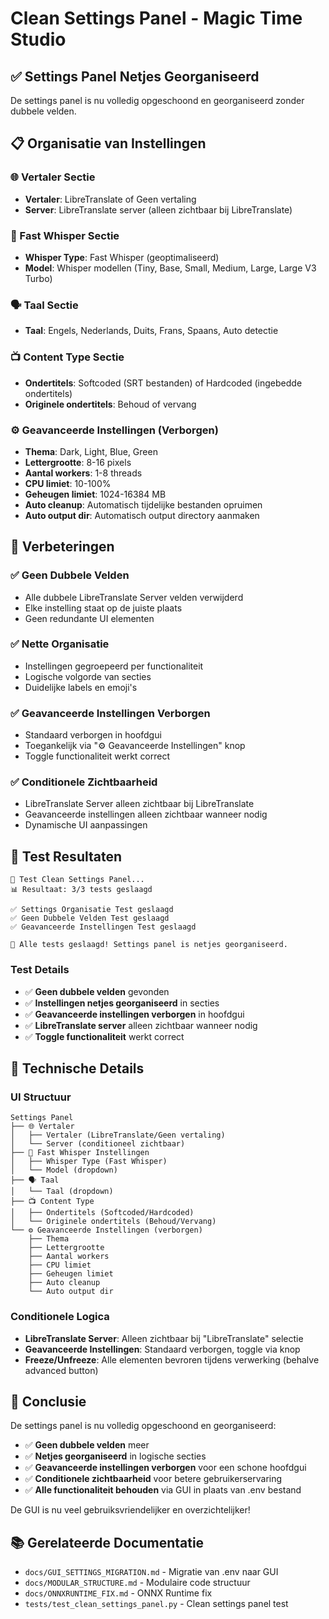 # Clean Settings Panel - Magic Time Studio

## ✅ **Settings Panel Netjes Georganiseerd**

De settings panel is nu volledig opgeschoond en georganiseerd zonder dubbele velden.

## 📋 **Organisatie van Instellingen**

### **🌐 Vertaler Sectie**
- **Vertaler**: LibreTranslate of Geen vertaling
- **Server**: LibreTranslate server (alleen zichtbaar bij LibreTranslate)

### **🎤 Fast Whisper Sectie**
- **Whisper Type**: Fast Whisper (geoptimaliseerd)
- **Model**: Whisper modellen (Tiny, Base, Small, Medium, Large, Large V3 Turbo)

### **🗣️ Taal Sectie**
- **Taal**: Engels, Nederlands, Duits, Frans, Spaans, Auto detectie

### **📺 Content Type Sectie**
- **Ondertitels**: Softcoded (SRT bestanden) of Hardcoded (ingebedde ondertitels)
- **Originele ondertitels**: Behoud of vervang

### **⚙️ Geavanceerde Instellingen (Verborgen)**
- **Thema**: Dark, Light, Blue, Green
- **Lettergrootte**: 8-16 pixels
- **Aantal workers**: 1-8 threads
- **CPU limiet**: 10-100%
- **Geheugen limiet**: 1024-16384 MB
- **Auto cleanup**: Automatisch tijdelijke bestanden opruimen
- **Auto output dir**: Automatisch output directory aanmaken

## 🎯 **Verbeteringen**

### ✅ **Geen Dubbele Velden**
- Alle dubbele LibreTranslate Server velden verwijderd
- Elke instelling staat op de juiste plaats
- Geen redundante UI elementen

### ✅ **Nette Organisatie**
- Instellingen gegroepeerd per functionaliteit
- Logische volgorde van secties
- Duidelijke labels en emoji's

### ✅ **Geavanceerde Instellingen Verborgen**
- Standaard verborgen in hoofdgui
- Toegankelijk via "⚙️ Geavanceerde Instellingen" knop
- Toggle functionaliteit werkt correct

### ✅ **Conditionele Zichtbaarheid**
- LibreTranslate Server alleen zichtbaar bij LibreTranslate
- Geavanceerde instellingen alleen zichtbaar wanneer nodig
- Dynamische UI aanpassingen

## 🧪 **Test Resultaten**

```
🧪 Test Clean Settings Panel...
📊 Resultaat: 3/3 tests geslaagd

✅ Settings Organisatie Test geslaagd
✅ Geen Dubbele Velden Test geslaagd
✅ Geavanceerde Instellingen Test geslaagd

🎉 Alle tests geslaagd! Settings panel is netjes georganiseerd.
```

### **Test Details**
- ✅ **Geen dubbele velden** gevonden
- ✅ **Instellingen netjes georganiseerd** in secties
- ✅ **Geavanceerde instellingen verborgen** in hoofdgui
- ✅ **LibreTranslate server** alleen zichtbaar wanneer nodig
- ✅ **Toggle functionaliteit** werkt correct

## 🔧 **Technische Details**

### **UI Structuur**
```
Settings Panel
├── 🌐 Vertaler
│   ├── Vertaler (LibreTranslate/Geen vertaling)
│   └── Server (conditioneel zichtbaar)
├── 🎤 Fast Whisper Instellingen
│   ├── Whisper Type (Fast Whisper)
│   └── Model (dropdown)
├── 🗣️ Taal
│   └── Taal (dropdown)
├── 📺 Content Type
│   ├── Ondertitels (Softcoded/Hardcoded)
│   └── Originele ondertitels (Behoud/Vervang)
└── ⚙️ Geavanceerde Instellingen (verborgen)
    ├── Thema
    ├── Lettergrootte
    ├── Aantal workers
    ├── CPU limiet
    ├── Geheugen limiet
    ├── Auto cleanup
    └── Auto output dir
```

### **Conditionele Logica**
- **LibreTranslate Server**: Alleen zichtbaar bij "LibreTranslate" selectie
- **Geavanceerde Instellingen**: Standaard verborgen, toggle via knop
- **Freeze/Unfreeze**: Alle elementen bevroren tijdens verwerking (behalve advanced button)

## 🎉 **Conclusie**

De settings panel is nu volledig opgeschoond en georganiseerd:

- ✅ **Geen dubbele velden** meer
- ✅ **Netjes georganiseerd** in logische secties
- ✅ **Geavanceerde instellingen verborgen** voor een schone hoofdgui
- ✅ **Conditionele zichtbaarheid** voor betere gebruikerservaring
- ✅ **Alle functionaliteit behouden** via GUI in plaats van .env bestand

De GUI is nu veel gebruiksvriendelijker en overzichtelijker!

## 📚 **Gerelateerde Documentatie**

- `docs/GUI_SETTINGS_MIGRATION.md` - Migratie van .env naar GUI
- `docs/MODULAR_STRUCTURE.md` - Modulaire code structuur
- `docs/ONNXRUNTIME_FIX.md` - ONNX Runtime fix
- `tests/test_clean_settings_panel.py` - Clean settings panel test
